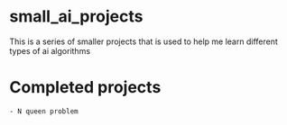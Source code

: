 # small_ai_projects
 This is a series of smaller projects that is used to help me learn different types of ai algorithms

# Completed projects
    - N queen problem